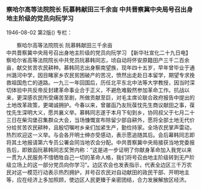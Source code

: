 ### 察哈尔高等法院院长  阮慕韩献田三千余亩  中共晋察冀中央局号召出身地主阶级的党员向阮学习

1946-08-02
第2版()
专栏：

　　察哈尔高等法院院长
    阮慕韩献田三千余亩         
    中共晋察冀中央局号召出身地主阶级的党员向阮学习
    【新华社宣化二十九日电】察哈尔省高等法院院长中共党员阮慕韩同志，顷自动将怀安原籍田产三千二百余亩，献交贫苦农民耕种。慕韩同志出身察南望族，现年四十五岁，早年曾毕业于通州潞河中学，因目睹家乡农民贫困破产的苦况，愤然出走赴日本留学，期望专求挽救祖国危亡的道路。一九三一年回国后，历任北平东北中法等大学教授，因当时深切体验中共反帝反封建革命事业合于正义，不避危难毅然参加革命工作。抗战以来，更深感农民所受痛苦至剧，所做贡献至巨，对毛主席论联合政府报告中提出的土地改革政策，更竭诚拥护。今春以来，曾屡函乃友阮葆忱先生商议献田之事，葆忱先生深明大义，愿共襄义举。慕韩同志遂于本月下旬到乡，协同叔父于七月二十三日在柴沟堡召集群众大会，当场慷慨宣布除留少部自耕外，愿将全部土地无代价分给贫苦农民耕种，且殷切嘱咐乡亲们加紧生产，勤俭持家。全场农民掌声雷动，热烈欢迎这一义举。与会各开明士绅亦受感动，表示愿追随其后。会后幕韩同志即将其土地报请第六专员公署会同当地农会分配。中共晋察冀中央局接获当地党委报告后，即致函阮慕韩同志奖贺内称：“这是进一步证明了你献身革命加入我党以来一贯为人民服务不惜牺牲自己一切的革命人格，我们将号召由地主阶级转到无产阶级立场上的这一部分党员向你学习”。边区农会也发表指示，代表全边区三千万农民对这一模范行动表示热烈拥护，并号召农民对自动献田的政民干部、开明地主等，应在经济上多加照顾，使边区人民更臻于亲密团结，合力发展解放区经济。
